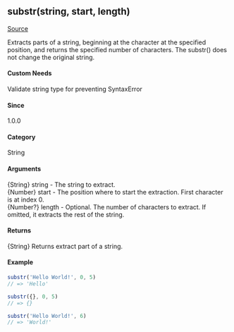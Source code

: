 ## substr(string, start, length)
[Source](../substr.js)

Extracts parts of a string, beginning at the character at the specified position, and returns the specified number of characters.
The substr() does not change the original string.

#### Custom Needs
Validate string type for preventing SyntaxError

#### Since
1.0.0

#### Category 
String

#### Arguments
{String} string   -  The string to extract.<br>
{Number} start    -  The position where to start the extraction. First character is at index 0.<br>
{Number?} length  -  Optional. The number of characters to extract. If omitted, it extracts the rest of the string.
 
#### Returns
{String} Returns extract part of a string.

#### Example
```javascript
substr('Hello World!', 0, 5)
// => 'Hello'
```

```javascript
substr({}, 0, 5)
// => {}
```

```javascript
substr('Hello World!', 6)
// => 'World!'
```
